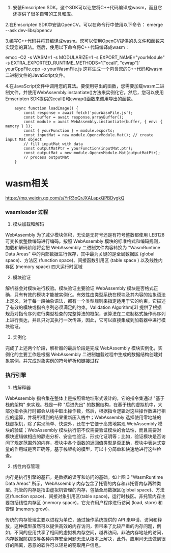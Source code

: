 1. 安装Emscripten SDK，这个SDK可以让您将C++代码编译成wasm，而且它还提供了很多自带的工具和库。

2.在Emscripten SDK中安装OpenCV。可以在命令行中使用以下命令：
emerge --ask dev-libs/opencv

3.编写C++代码并将其编译成wasm。您可以使用OpenCV提供的头文件和函数来实现您的算法。然后，使用以下命令将C++代码编译成wasm：

emcc -O2 -s WASM=1 -s MODULARIZE=1 -s EXPORT_NAME="yourModule" -s EXTRA_EXPORTED_RUNTIME_METHODS='["ccall", "cwrap"]' yourCppFile.cpp -o yourWasmFile.js
这将生成一个包含您的C++代码和wasm二进制文件的JavaScript文件。

4.在JavaScript文件中调用您的算法。要使用导出的函数，您需要加载wasm二进制文件，并使用WebAssembly.instantiate()方法来实例化它。然后，您可以使用Emscripten SDK提供的ccall()和cwrap()函数来调用导出的函数。

```
    async function loadImage() {
        const response = await fetch('yourWasmFile.js');
        const buffer = await response.arrayBuffer();
        const module = await WebAssembly.instantiate(buffer, { env: { memory } });
        const { yourFunction } = module.exports;
        const inputMat = new module.OpencvModule.Mat(); // create input Mat object
        // fill inputMat with data
        const outputMatPtr = yourFunction(inputMat.ptr);
        const outputMat = new module.OpencvModule.Mat(outputMatPtr);
        // process outputMat
    }
```

# wasm相关
https://mp.weixin.qq.com/s/YrR3oQrJXALapxQPBDygkQ


### wasmloader 过程

1. 模块加载和解码

WebAssembly 为了减少模块体积，无论是无符号还是有符号整数都使用 LEB128 可变长度整数编码进行编码。按照 WebAssembly 模块的标准格式和编码规则，加载和解码阶段将会把 WebAssembly 二进制文件内容转换为 "WasmRuntime Data Areas" 中的内部数据进行保存，其中最为关键的是全局数据区 (global space)、方法区 (function space)、间接函数引用区 (table space ) 以及线性内存区 (memory space) 四大运行时区域

2. 模块验证

解析器会对模块进行校验。模块验证主要验证 WebAssembly 模块是否格式正确，只有有效的模块才能被实例化。有效性由类型系统在模块及其内容的抽象语法上定义，对于每一段抽象语法，都有一个类型规则来指定适用于它的约束，它描述了有效的模块或指令序列必须满足的约束。Validation Algorithm[3] 提供了根据规范对指令序列进行类型检查的完整算法的框架，该算法在二进制格式操作码序列上进行表达，并且只对其执行一次传递，因此，它可以直接集成到加载器中进行模块验证。

3. 实例化

完成了上述两个阶段，解析器的最后阶段是完成 WebAssembly 模块实例化，实例化的主要工作是根据 WebAssembly 二进制加载过程中生成的数据结构创建对象实例，并完成对象实例的符号解析和链接过程

### 执行引擎

1. 栈解释器

WebAssembly 指令集在整体上是按照零地址形式设计的，它的指令集通过 "基于栈的架构" 来实现。栈是一种 "后进先出" 的数据结构，在基于栈的虚拟机中，大部分指令执行时都会从栈中取出操作数，然后，根据指令逻辑对这些操作数进行相应的运算，并将所得到的结果重新压入栈中；WebAssembly 选择使用零地址的栈虚拟机，除了实现简单、快速外，还在于它便于高效地实现 WebAssembly 模块的验证；WebAssembly 模块执行前不仅需要验证模块的合法性，而且需要对模块逻辑做相应的静态分析、安全性验证、形式化证明等；比如，验证模块是否访问了规定范围外的内存，模块中各个函数的返回值类型是否正确，模块中表达式变量的作用域是否正确等，基于栈架构的模型，可以十分简单和快速地进行这些检查。

2. 线性内存管理

内存是执行引擎的基石，是数据的读写和访问的基础。如上图 3 "WasmRuntime Data Areas" 所示，WebAssembly 内存包含了托管的内存和非托管内存两种类型。托管的内存是指由虚拟机管理的内存，包括全局数据区(global space)、方法区(function space)、间接对象引用区(table space)，运行时栈区。非托管内存主要包括线性内存区 (memory space)，它允许用户程序进行访问 (load, store) 和管理 (memory.grow)。

传统的内存管理主要以进程为单位，通过操作系统提供的 API 来申请、访问和释放，这种模型虽然可以提供高效的内存访问，但带来了比较严重的内存问题，例如，不同的应用共享了相同的虚拟机内存空间，越界访问，非法内存地址的访问，内存数据防窃取等各种内存安全问题无法从根本上解决，此外，应用间无法做到很好的隔离，恶意的软件可以轻易的窃取用户信息。
